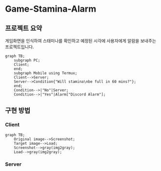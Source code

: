 # Game-Stamina-Alarm
## 프로젝트 요약
게임화면을 인식하여 스태미나를 확인하고 예정된 시각에 사용자에게 알람을 보내주는 프로젝트입니다.

```mermaid
graph TB;
    subgraph PC;
    Client;
    end;
    subgraph Mobile using Termux;
    Client-->Server;
    Server-->Condition{"Will stamina\nbe full in 60 mins?"};
    end;
    Condition-->|"No"|Server;
    Condition-->|"Yes"|Alarm["Discord Alarm"];
```

## 구현 방법
### Client
```mermaid
graph TB;
    Original image-->Screenshot;
    Target image-->Load;
    Screenshot-->gray(img2gray);
    Load-->gray(img2gray);
```

### Server
